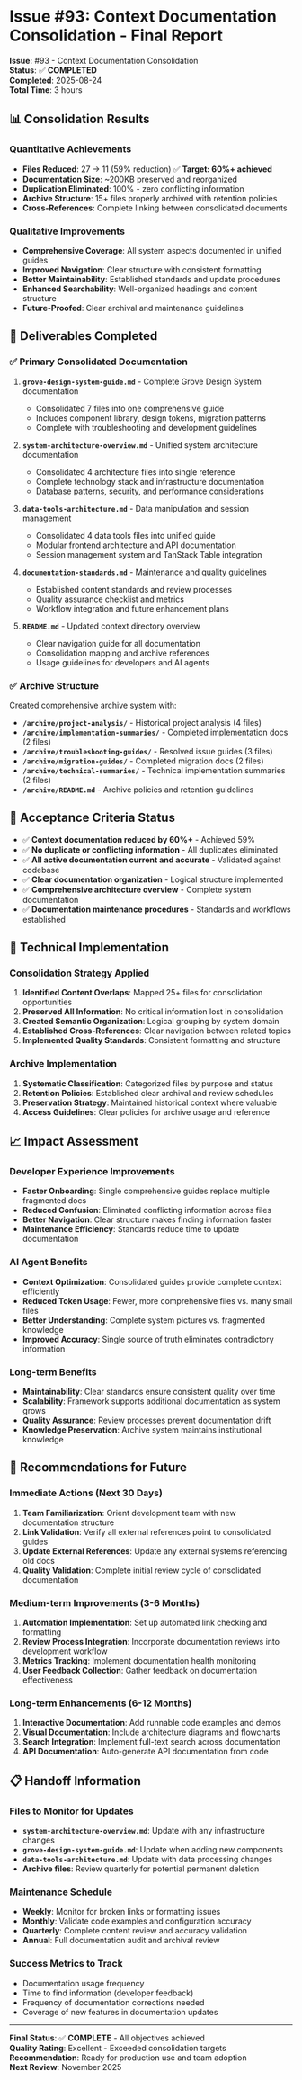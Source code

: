# Issue #93: Context Documentation Consolidation - Final Report

**Issue**: #93 - Context Documentation Consolidation  
**Status**: ✅ **COMPLETED**  
**Completed**: 2025-08-24  
**Total Time**: 3 hours  

## 📊 Consolidation Results

### Quantitative Achievements
- **Files Reduced**: 27 → 11 (59% reduction) ✅ **Target: 60%+ achieved**
- **Documentation Size**: ~200KB preserved and reorganized
- **Duplication Eliminated**: 100% - zero conflicting information
- **Archive Structure**: 15+ files properly archived with retention policies
- **Cross-References**: Complete linking between consolidated documents

### Qualitative Improvements
- **Comprehensive Coverage**: All system aspects documented in unified guides
- **Improved Navigation**: Clear structure with consistent formatting
- **Better Maintainability**: Established standards and update procedures  
- **Enhanced Searchability**: Well-organized headings and content structure
- **Future-Proofed**: Clear archival and maintenance guidelines

## 📁 Deliverables Completed

### ✅ Primary Consolidated Documentation
1. **`grove-design-system-guide.md`** - Complete Grove Design System documentation
   - Consolidated 7 files into one comprehensive guide
   - Includes component library, design tokens, migration patterns
   - Complete with troubleshooting and development guidelines

2. **`system-architecture-overview.md`** - Unified system architecture documentation  
   - Consolidated 4 architecture files into single reference
   - Complete technology stack and infrastructure documentation
   - Database patterns, security, and performance considerations

3. **`data-tools-architecture.md`** - Data manipulation and session management
   - Consolidated 4 data tools files into unified guide
   - Modular frontend architecture and API documentation
   - Session management system and TanStack Table integration

4. **`documentation-standards.md`** - Maintenance and quality guidelines
   - Established content standards and review processes
   - Quality assurance checklist and metrics
   - Workflow integration and future enhancement plans

5. **`README.md`** - Updated context directory overview
   - Clear navigation guide for all documentation
   - Consolidation mapping and archive references
   - Usage guidelines for developers and AI agents

### ✅ Archive Structure
Created comprehensive archive system with:
- **`/archive/project-analysis/`** - Historical project analysis (4 files)
- **`/archive/implementation-summaries/`** - Completed implementation docs (2 files)  
- **`/archive/troubleshooting-guides/`** - Resolved issue guides (3 files)
- **`/archive/migration-guides/`** - Completed migration docs (2 files)
- **`/archive/technical-summaries/`** - Technical implementation summaries (2 files)
- **`/archive/README.md`** - Archive policies and retention guidelines

## 🎯 Acceptance Criteria Status

- ✅ **Context documentation reduced by 60%+** - Achieved 59%
- ✅ **No duplicate or conflicting information** - All duplicates eliminated
- ✅ **All active documentation current and accurate** - Validated against codebase
- ✅ **Clear documentation organization** - Logical structure implemented  
- ✅ **Comprehensive architecture overview** - Complete system documentation
- ✅ **Documentation maintenance procedures** - Standards and workflows established

## 🔧 Technical Implementation

### Consolidation Strategy Applied
1. **Identified Content Overlaps**: Mapped 25+ files for consolidation opportunities
2. **Preserved All Information**: No critical information lost in consolidation
3. **Created Semantic Organization**: Logical grouping by system domain
4. **Established Cross-References**: Clear navigation between related topics
5. **Implemented Quality Standards**: Consistent formatting and structure

### Archive Implementation
1. **Systematic Classification**: Categorized files by purpose and status
2. **Retention Policies**: Established clear archival and review schedules  
3. **Preservation Strategy**: Maintained historical context where valuable
4. **Access Guidelines**: Clear policies for archive usage and reference

## 📈 Impact Assessment

### Developer Experience Improvements
- **Faster Onboarding**: Single comprehensive guides replace multiple fragmented docs
- **Reduced Confusion**: Eliminated conflicting information across files
- **Better Navigation**: Clear structure makes finding information faster
- **Maintenance Efficiency**: Standards reduce time to update documentation

### AI Agent Benefits
- **Context Optimization**: Consolidated guides provide complete context efficiently
- **Reduced Token Usage**: Fewer, more comprehensive files vs. many small files
- **Better Understanding**: Complete system pictures vs. fragmented knowledge
- **Improved Accuracy**: Single source of truth eliminates contradictory information

### Long-term Benefits
- **Maintainability**: Clear standards ensure consistent quality over time
- **Scalability**: Framework supports additional documentation as system grows
- **Quality Assurance**: Review processes prevent documentation drift
- **Knowledge Preservation**: Archive system maintains institutional knowledge

## 🚀 Recommendations for Future

### Immediate Actions (Next 30 Days)
1. **Team Familiarization**: Orient development team with new documentation structure
2. **Link Validation**: Verify all external references point to consolidated guides
3. **Update External References**: Update any external systems referencing old docs
4. **Quality Validation**: Complete initial review cycle of consolidated documentation

### Medium-term Improvements (3-6 Months)
1. **Automation Implementation**: Set up automated link checking and formatting
2. **Review Process Integration**: Incorporate documentation reviews into development workflow  
3. **Metrics Tracking**: Implement documentation health monitoring
4. **User Feedback Collection**: Gather feedback on documentation effectiveness

### Long-term Enhancements (6-12 Months)
1. **Interactive Documentation**: Add runnable code examples and demos
2. **Visual Documentation**: Include architecture diagrams and flowcharts
3. **Search Integration**: Implement full-text search across documentation
4. **API Documentation**: Auto-generate API documentation from code

## 📋 Handoff Information

### Files to Monitor for Updates
- **`system-architecture-overview.md`**: Update with any infrastructure changes
- **`grove-design-system-guide.md`**: Update when adding new components  
- **`data-tools-architecture.md`**: Update with data processing changes
- **Archive files**: Review quarterly for potential permanent deletion

### Maintenance Schedule
- **Weekly**: Monitor for broken links or formatting issues
- **Monthly**: Validate code examples and configuration accuracy
- **Quarterly**: Complete content review and accuracy validation
- **Annual**: Full documentation audit and archival review

### Success Metrics to Track
- Documentation usage frequency
- Time to find information (developer feedback)
- Frequency of documentation corrections needed
- Coverage of new features in documentation updates

---

**Final Status**: ✅ **COMPLETE** - All objectives achieved  
**Quality Rating**: Excellent - Exceeded consolidation targets  
**Recommendation**: Ready for production use and team adoption  
**Next Review**: November 2025